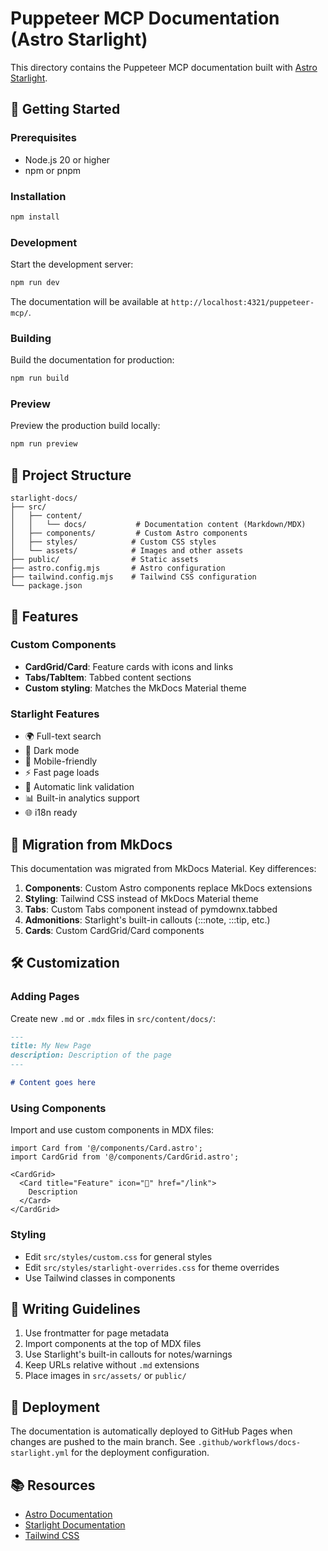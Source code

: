 # Puppeteer MCP Documentation (Astro Starlight)

This directory contains the Puppeteer MCP documentation built with
[Astro Starlight](https://starlight.astro.build/).

## 🚀 Getting Started

### Prerequisites

- Node.js 20 or higher
- npm or pnpm

### Installation

```bash
npm install
```

### Development

Start the development server:

```bash
npm run dev
```

The documentation will be available at `http://localhost:4321/puppeteer-mcp/`.

### Building

Build the documentation for production:

```bash
npm run build
```

### Preview

Preview the production build locally:

```bash
npm run preview
```

## 📁 Project Structure

```
starlight-docs/
├── src/
│   ├── content/
│   │   └── docs/           # Documentation content (Markdown/MDX)
│   ├── components/         # Custom Astro components
│   ├── styles/            # Custom CSS styles
│   └── assets/            # Images and other assets
├── public/                # Static assets
├── astro.config.mjs       # Astro configuration
├── tailwind.config.mjs    # Tailwind CSS configuration
└── package.json
```

## 🎨 Features

### Custom Components

- **CardGrid/Card**: Feature cards with icons and links
- **Tabs/TabItem**: Tabbed content sections
- **Custom styling**: Matches the MkDocs Material theme

### Starlight Features

- 🌍 Full-text search
- 🌙 Dark mode
- 📱 Mobile-friendly
- ⚡️ Fast page loads
- 🔗 Automatic link validation
- 📊 Built-in analytics support
- 🌐 i18n ready

## 🔄 Migration from MkDocs

This documentation was migrated from MkDocs Material. Key differences:

1. **Components**: Custom Astro components replace MkDocs extensions
2. **Styling**: Tailwind CSS instead of MkDocs Material theme
3. **Tabs**: Custom Tabs component instead of pymdownx.tabbed
4. **Admonitions**: Starlight's built-in callouts (:::note, :::tip, etc.)
5. **Cards**: Custom CardGrid/Card components

## 🛠️ Customization

### Adding Pages

Create new `.md` or `.mdx` files in `src/content/docs/`:

```md
---
title: My New Page
description: Description of the page
---

# Content goes here
```

### Using Components

Import and use custom components in MDX files:

```mdx
import Card from '@/components/Card.astro';
import CardGrid from '@/components/CardGrid.astro';

<CardGrid>
  <Card title="Feature" icon="🚀" href="/link">
    Description
  </Card>
</CardGrid>
```

### Styling

- Edit `src/styles/custom.css` for general styles
- Edit `src/styles/starlight-overrides.css` for theme overrides
- Use Tailwind classes in components

## 📝 Writing Guidelines

1. Use frontmatter for page metadata
2. Import components at the top of MDX files
3. Use Starlight's built-in callouts for notes/warnings
4. Keep URLs relative without `.md` extensions
5. Place images in `src/assets/` or `public/`

## 🚀 Deployment

The documentation is automatically deployed to GitHub Pages when changes are pushed to the main
branch. See `.github/workflows/docs-starlight.yml` for the deployment configuration.

## 📚 Resources

- [Astro Documentation](https://docs.astro.build)
- [Starlight Documentation](https://starlight.astro.build)
- [Tailwind CSS](https://tailwindcss.com)
